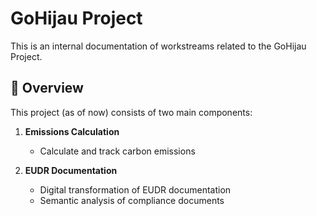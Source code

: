 # GoHijau Project

This is an internal documentation of workstreams related to the GoHijau Project.

## 🌱 Overview

This project (as of now) consists of two main components:

1. **Emissions Calculation**
   - Calculate and track carbon emissions

2. **EUDR Documentation**
   - Digital transformation of EUDR documentation
   - Semantic analysis of compliance documents
